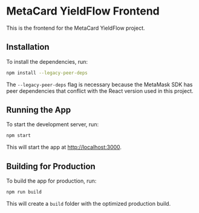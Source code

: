 # MetaCard YieldFlow Frontend

This is the frontend for the MetaCard YieldFlow project.

## Installation

To install the dependencies, run:

```bash
npm install --legacy-peer-deps
```

The `--legacy-peer-deps` flag is necessary because the MetaMask SDK has peer dependencies that conflict with the React version used in this project.

## Running the App

To start the development server, run:

```bash
npm start
```

This will start the app at [http://localhost:3000](http://localhost:3000).

## Building for Production

To build the app for production, run:

```bash
npm run build
```

This will create a `build` folder with the optimized production build.